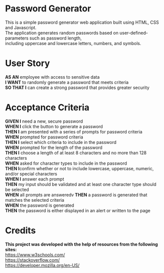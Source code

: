 # Password Generator

This is a simple password generator web application built using HTML, CSS and Javascript.<br>
The application generates random passwords based on user-defined-parameters such as password length,<br>
including uppercase and lowercase letters, numbers, and symbols.

# User Story

**AS AN** employee with access to sensitive data<br>
**I WANT** to randomly generate a password that meets criteria<br>
**SO THAT I** can create a strong password that provides greater security<br>

# Acceptance Criteria

**GIVEN I** need a new, secure password<br>
**WHEN I** click the button to generate a password<br>
**THEN I** am presented with a series of prompts for password criteria<br>
**WHEN** prompted for password criteria<br>
**THEN I** select which criteria to include in the password<br>
**WHEN** prompted for the length of the password<br>
**THEN I** choose a length of at least 8 characters and no more than 128 characters<br>
**WHEN** asked for character types to include in the password<br>
**THEN I**confirm whether or not to include lowercase, uppercase, numeric, and/or special characters<br>
**WHEN I** answer each prompt<br>
**THEN** my input should be validated and at least one character type should be selected<br>
**WHEN** all prompts are answeredv
**THEN** a password is generated that matches the selected criteria<br>
**WHEN** the password is generated<br>
**THEN** the password is either displayed in an alert or written to the page<br>

# Credits

**This project was developed with the help of resources from the following sites:** <br>
https://www.w3schools.com/<br>
https://stackoverflow.com/<br>
https://developer.mozilla.org/en-US/<br>
